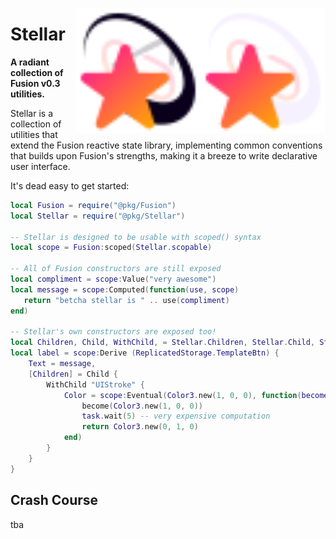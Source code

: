 <img
	align="right"
	src="./gh-assets/logo-dark.svg#gh-dark-mode-only"
	alt="Stellar"
	width="200">
<img
	align="right"
	src="./gh-assets/logo-light.svg#gh-light-mode-only"
	alt="Stellar"
	width="200">

# Stellar
**A radiant collection of Fusion v0.3 utilities.**

Stellar is a collection of utilities that extend the Fusion reactive state
library, implementing common conventions that builds upon Fusion's strengths,
making it a breeze to write declarative user interface.

It's dead easy to get started:

```lua
local Fusion = require("@pkg/Fusion")
local Stellar = require("@pkg/Stellar")

-- Stellar is designed to be usable with scoped() syntax
local scope = Fusion:scoped(Stellar.scopable)

-- All of Fusion constructors are still exposed
local compliment = scope:Value("very awesome")
local message = scope:Computed(function(use, scope)
   return "betcha stellar is " .. use(compliment)
end)

-- Stellar's own constructors are exposed too!
local Children, Child, WithChild, = Stellar.Children, Stellar.Child, Stellar.WithChild
local label = scope:Derive (ReplicatedStorage.TemplateBtn) {
    Text = message,
    [Children] = Child {
        WithChild "UIStroke" {
            Color = scope:Eventual(Color3.new(1, 0, 0), function(become, use, scope)
                become(Color3.new(1, 0, 0))
                task.wait(5) -- very expensive computation
                return Color3.new(0, 1, 0)
            end)
        }
    }
}
```

## Crash Course

tba
